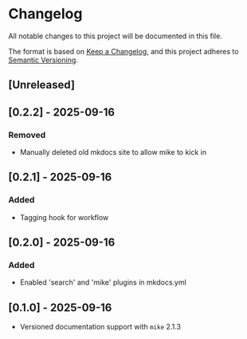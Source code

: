 # Changelog

All notable changes to this project will be documented in this file.

The format is based on [Keep a Changelog](https://keepachangelog.com/en/1.1.0/), and this project adheres to [Semantic Versioning](https://semver.org/spec/v2.0.0.html).

## [Unreleased]

## [0.2.2] - 2025-09-16

### Removed
- Manually deleted old mkdocs site to allow mike to kick in

## [0.2.1] - 2025-09-16

### Added
- Tagging hook for workflow

## [0.2.0] - 2025-09-16

### Added
- Enabled 'search' and 'mike' plugins in mkdocs.yml

## [0.1.0] - 2025-09-16
- Versioned documentation support with `mike` 2.1.3
